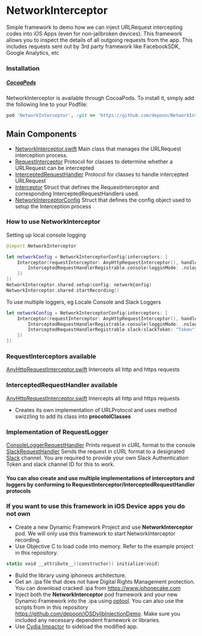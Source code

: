 # NetworkInterceptor
Simple framework to demo how we can inject URLRequest intercepting codes into iOS Apps (even for non-jailbroken devices). This framework allows you to inspect the details of all outgoing requests from the app. This includes requests sent out by 3rd party framework like FacebookSDK, Google Analytics, etc

### Installation

##### [CocoaPods](http://cocoapods.org)

NetworkInterceptor is available through CocoaPods. To install it, simply add the following line to your Podfile:
```ruby
pod 'NetworkInterceptor', :git => 'https://github.com/depoon/NetworkInterceptor.git', :tag => '0.0.2'
```

## Main Components
- [NetworkInterceptor.swift](https://github.com/depoon/NetworkInterceptor/blob/master/NetworkInterceptor/Source/NetworkInterceptor.swift#L32) Main class that manages the URLRequest interception process.
- [RequestInterceptor](https://github.com/depoon/NetworkInterceptor/blob/master/NetworkInterceptor/Source/NetworkInterceptor.swift#L15) Protocol for classes to determine whether a URLRequest can be intercepted
- [InterceptedRequestHandler](https://github.com/depoon/NetworkInterceptor/blob/master/NetworkInterceptor/Source/NetworkInterceptor.swift#L19) Protocol for classes to handle intercepted URLRequest
- [Interceptor](https://github.com/depoon/NetworkInterceptor/blob/master/NetworkInterceptor/Source/NetworkInterceptor.swift#L23) Struct that defines the RequestInterceptor and corresponding InterceptedRequestHandlers used.
- [NetworkInterceptorConfig](https://github.com/depoon/NetworkInterceptor/blob/master/NetworkInterceptor/Source/NetworkInterceptorConfig.swift#L11) Struct that defines the config object used to setup the Interception process


### How to use NetworkInterceptor

Setting up local console logging
```swift
@import NetworkInterceptor

let networkConfig = NetworkInterceptorConfig(interceptors: [
    Interceptor(requestInterceptor: AnyHttpRequestInterceptor(), handlers: [
        InterceptedRequestHandlerRegistrable.console(logginMode: .nslog).requestHandler()
    ])
])
NetworkInterceptor.shared.setup(config: networkConfig)
NetworkInterceptor.shared.startRecording()
```
To use multiple loggers, eg Locale Console and Slack Loggers
```swift
let networkConfig = NetworkInterceptorConfig(interceptors: [
    Interceptor(requestInterceptor: AnyHttpRequestInterceptor(), handlers: [
        InterceptedRequestHandlerRegistrable.console(logginMode: .nslog).requestHandler(),
        InterceptedRequestHandlerRegistrable.slack(slackToken: "Token", channel: "Channel", username: "username").requestHandler()
    ])
])
```       

### RequestInterceptors available 
[AnyHttpRequestInterceptor.swift](https://github.com/depoon/NetworkInterceptor/blob/master/NetworkInterceptor/Source/RequestInterceptor/AnyHttpRequestInterceptor.swift) Intercepts all http and https requests

### InterceptedRequestHandler available
[AnyHttpRequestInterceptor.swift](https://github.com/depoon/NetworkInterceptor/blob/master/NetworkInterceptor/Source/RequestInterceptor/AnyHttpRequestInterceptor.swift) Intercepts all http and https requests

- Creates its own implementation of URLProtocol and uses method swizzling to add its class into **procotolClasses**
### Implementation of RequestLogger
[ConsoleLoggerRequestHandler](https://github.com/depoon/NetworkInterceptor/blob/master/NetworkInterceptor/Source/InterceptedRequestHandler/ConsoleLoggerRequestHandler.swift) Prints request in cURL format to the console
[SlackRequestHandler](https://github.com/depoon/NetworkInterceptor/blob/master/NetworkInterceptor/Source/InterceptedRequestHandler/SlackRequestHandler.swift) Sends the request in cURL format to a designated [Slack](https://slack.com) channel. You are required to provide your own Slack Authentication Token and slack channel ID for this to work.

#### You can also create and use multiple implementations of interceptors and loggers by conforming to RequestInterceptor/InterceptedRequestHandler protocols


### If you want to use this framework in iOS Device apps you do not own
- Create a new Dynamic Framework Project and use **NetworkInterceptor** pod. We will only use this framework to start NetworkInterceptor recording.
- Use Objective C to load code into memory. Refer to the example project in this repository.
```swift
static void __attribute__((constructor)) initialize(void)
```
- Build the library using iphoneos architecture.
- Get an .ipa file that does not have Digital Rights Management protection. You can download cracked .ipa from https://www.iphonecake.com
- Inject both the **NetworkInterceptor** pod framework  and your new Dynamic Framework into the .ipa using [optool](https://github.com/alexzielenski/optool). You can also use the scripts from in this repository https://github.com/depoon/iOSDylibInjectionDemo. Make sure you included any necessary dependent framework or libraries.
- Use [Cydia Impactor](http://www.cydiaimpactor.com/) to sideload the modified app.
